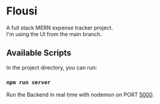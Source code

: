 # Flousi 
A full stack MERN expense tracker project.  
I'm using the UI from the main branch.  

## Available Scripts

In the project directory, you can run:

### `npm run server`

Run the Backend in real time with nodemon on PORT [5000](http://localhost:5000).

